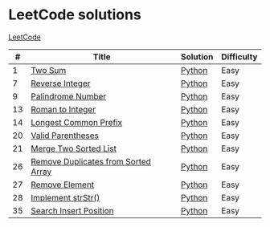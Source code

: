 # LeetCode solutions
[LeetCode](https://leetcode.com/)

| # | Title | Solution | Difficulty |
|---| ----- | -------- | ---------- |
|1|[Two Sum](https://leetcode.com/problems/two-sum/) | [Python](./0001_two_sum) |Easy|
|7|[Reverse Integer](https://leetcode.com/problems/reverse-integer/) | [Python](./0007_reverse_integer) |Easy|
|9|[Palindrome Number](https://leetcode.com/problems/palindrome-number/) | [Python](./0009_palindrome_number) |Easy|
|13|[Roman to Integer](https://leetcode.com/problems/roman-to-integer/) | [Python](./0013_roman_to_integer) |Easy|
|14|[Longest Common Prefix](https://leetcode.com/problems/longest-common-prefix/) | [Python](./0014_longest_common_prefix) |Easy|
|20|[Valid Parentheses](https://leetcode.com/problems/valid-parentheses/) | [Python](./0020_valid_parentheses) |Easy|
|21|[Merge Two Sorted List](https://leetcode.com/problems/merge-two-sorted-lists/) | [Python](./0021_merge_two_sorted_lists) |Easy|
|26|[Remove Duplicates from Sorted Array](https://leetcode.com/problems/remove-duplicates-from-sorted-array/) | [Python](./0026_remove_duplicates_from_sorted_array) |Easy|
|27|[Remove Element](https://leetcode.com/problems/remove-element/) | [Python](./0027_remove_element) |Easy|
|28|[Implement strStr()](https://leetcode.com/problems/implement-strstr/) | [Python](./0028_implement_strstr) |Easy|
|35|[Search Insert Position](https://leetcode.com/problems/search-insert-position/) | [Python](./0035_search_insert_position) |Easy|
